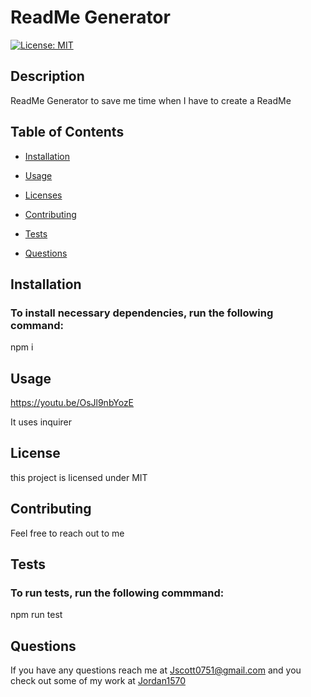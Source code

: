 # ReadMe Generator

 [![License: MIT](https://img.shields.io/badge/License-MIT-yellow.svg)](https://opensource.org/licenses/MIT)
 
 ## Description 
 
 ReadMe Generator to save me time when I have to create a ReadMe
 
 ## Table of Contents 
 
 - [Installation](#installation)
         
 - [Usage](#usage) 
 
 
- [Licenses](#license)

 
 - [Contributing](#contributing)
 
 - [Tests](#tests)
 
 - [Questions](#questions)
 
 ## Installation 
 
 ### To install necessary dependencies, run the following command:


 npm i
 
 ## Usage
 
 https://youtu.be/OsJl9nbYozE

 It uses inquirer
 
 
 
## License
 this project is licensed under MIT
 
 ## Contributing 
 
 Feel free to reach out to me
 
 ## Tests 

 ### To run tests, run the following commmand:

 npm run test
 
 ## Questions

 If you have any questions reach me at Jscott0751@gmail.com and you check out some of my work at [Jordan1570](https://github.com/Jordan1570)
 